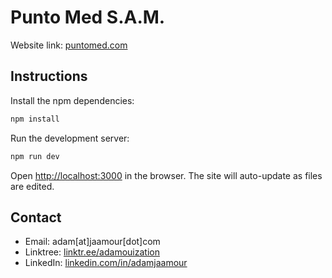 # Punto Med S.A.M.

Website link: [puntomed.com](https://www.puntomed.com/)

## Instructions

Install the npm dependencies:

```bash
npm install
```

Run the development server:

```bash
npm run dev
```

Open [http://localhost:3000](http://localhost:3000) in the browser. The site will auto-update as files are edited.

## Contact 
* Email: adam[at]jaamour[dot]com
* Linktree: [linktr.ee/adamouization](https://linktr.ee/adamouization)
* LinkedIn: [linkedin.com/in/adamjaamour](https://www.linkedin.com/in/adamjaamour/)